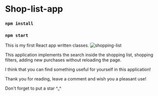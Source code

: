 # Shop-list-app

### `npm install` 
### `npm start`

This is my first React app written classes.
![shopping-list](https://github.com/Egor-Ivankov/Shop-list-app/blob/main/src/scrinshots/shopping-list.png)

This application implements the search inside the shopping list, shopping filters, adding new purchases without reloading the page.

I think that you can find something useful for yourself in this application!

Thank you for reading, leave a comment and wish you a pleasant use!

Don't forget to put a star ^_^

